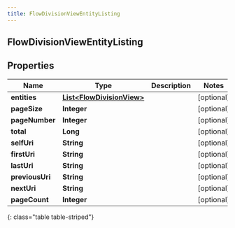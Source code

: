 ```yaml
---
title: FlowDivisionViewEntityListing
---
```

## FlowDivisionViewEntityListing


## Properties

| Name | Type | Description | Notes |
| ------------ | ------------- | ------------- | ------------- |
| **entities** | [**List&lt;FlowDivisionView&gt;**](FlowDivisionView.html) |  |  [optional] |
| **pageSize** | **Integer** |  |  [optional] |
| **pageNumber** | **Integer** |  |  [optional] |
| **total** | **Long** |  |  [optional] |
| **selfUri** | **String** |  |  [optional] |
| **firstUri** | **String** |  |  [optional] |
| **lastUri** | **String** |  |  [optional] |
| **previousUri** | **String** |  |  [optional] |
| **nextUri** | **String** |  |  [optional] |
| **pageCount** | **Integer** |  |  [optional] |
{: class="table table-striped"}



